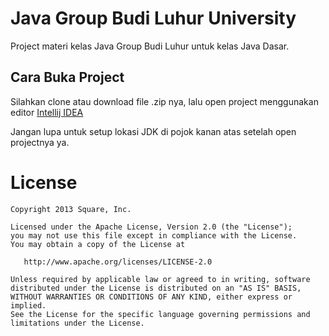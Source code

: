 Java Group Budi Luhur University
========

Project materi kelas Java Group Budi Luhur untuk kelas Java Dasar.


Cara Buka Project
--------

Silahkan clone atau download file .zip nya, lalu open project menggunakan editor [Intellij IDEA][1]

Jangan lupa untuk setup lokasi JDK di pojok kanan atas setelah open projectnya ya.


License
=======

    Copyright 2013 Square, Inc.

    Licensed under the Apache License, Version 2.0 (the "License");
    you may not use this file except in compliance with the License.
    You may obtain a copy of the License at

       http://www.apache.org/licenses/LICENSE-2.0

    Unless required by applicable law or agreed to in writing, software
    distributed under the License is distributed on an "AS IS" BASIS,
    WITHOUT WARRANTIES OR CONDITIONS OF ANY KIND, either express or implied.
    See the License for the specific language governing permissions and
    limitations under the License.

[1]: https://www.jetbrains.com/idea/download/